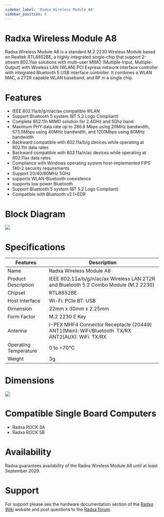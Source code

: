 ```yaml
---
sidebar_label: 'Radxa Wireless Module A8'
sidebar_position: 6
---
```


# Radxa Wireless Module A8
Radxa Wireless Module A8 is a standard M.2 2230 Wireless Module based on Realtek RTL8852BE, a highly integrated single-chip that support 2-stream 802.11ax solutions with multi-user MIMO (Multiple-Input, Multiple-Output) with Wireless LAN (WLAN) PCI Express network interface controller with integrated Bluetooth 5 USB interface controller. It combines a WLAN MAC, a 2T2R capable WLAN baseband, and RF in a single chip.


# Features

- IEEE 802.11a/b/g/n/ac/ax compatible WLAN
- Support Bluetooth 5 system (BT 5.2 Logo Compliant)
- Complete 802.11n MIMO solution for 2.4GHz and 5Ghz band
- Maximum PHY data rate up to 286.8 Mbps using 20MHz bandwidth, 573.5Mbps using 40MHz bandwidth, and 1201Mbps using 80MHz bandwidth
- Backward compatible with 802.11a/b/g devices while operating at 802.11n data rates
- Backward compatible with 802.11a/n/ac devices while operating at 802.11ax data rates
- Compliance with Windows operating system host-implemented FIPS 140-2 security requirements
- Support 20/40/80MHz 5GHz
- supports WLAN-Bluetooth coexistence
- supports low power Bluetooth
- Support Bluetooth 5 system (BT 5.2 Logo Compliant)
- Compatible with Bluetooth v2.1+EDR

# Block Diagram

![](/img/accessories/wireless-a8-block-diagram.webp)

# Specifications


| Features            | Description                                                                                            |
| ------------------- | ------------------------------------------------------------------------------------------------------ |
| Name                | Radxa Wireless Module A8                                                                               |
| Product Description | IEEE 802.11a/b/g/n/ac/ax Wireless LAN 2T2R and Bluetooth 5.2 Combo Module (M.2 2230)                   |
| Chipset             | RTL8852BE                                                                                              |
| Host Interface      | Wi-Fi: PCIe BT: USB                                                                                    |
| Dimension           | 22mm x 30mm x 2.25mm                                                                                   |
| Form Factor         | M.2 2230 E Key                                                                                         |
| Antenna             | I-PEX MHF4 Connector Receptacle (20449) ANT1(Main): WiFi/Bluetooth  TX/RX ANT2(AUX): WiFi  TX/RX       |
| Operating Temperature| 0 to +70°C                                                                                            |
| Weight              | 3g                                                                                                     |



# Dimensions

![](/img/accessories/radxa-wireless-module-2d.webp)

# Compatible Single Board Computers

- Radxa ROCK 3A
- Radxa ROCK 5B

# Availability

Radxa guarantees availability of the Radxa Wireless Module A8 until at least September 2029.

# Support

For support please see the hardware documentation section of the [Radxa Wiki](https://wiki.radxa.com/Wireless_module) website and post questions to the [Radxa forum](https://forum.radxa.com/).
